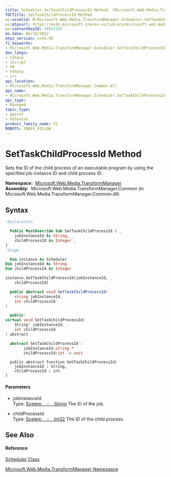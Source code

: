 ```yaml
---
title: Scheduler.SetTaskChildProcessId Method  (Microsoft.Web.Media.TransformManager)
TOCTitle: SetTaskChildProcessId Method
ms:assetid: M:Microsoft.Web.Media.TransformManager.Scheduler.SetTaskChildProcessId(System.String,System.Int32)
ms:mtpsurl: https://msdn.microsoft.com/en-us/library/microsoft.web.media.transformmanager.scheduler.settaskchildprocessid(v=VS.90)
ms:contentKeyID: 35521137
ms.date: 06/14/2012
mtps_version: v=VS.90
f1_keywords:
- Microsoft.Web.Media.TransformManager.Scheduler.SetTaskChildProcessId
dev_langs:
- CSharp
- JScript
- VB
- FSharp
- c++
api_location:
- Microsoft.Web.Media.TransformManager.Common.dll
api_name:
- Microsoft.Web.Media.TransformManager.Scheduler.SetTaskChildProcessId
api_type:
- Managed
topic_type:
- apiref
- kbSyntax
product_family_name: VS
ROBOTS: INDEX,FOLLOW
---
```


# SetTaskChildProcessId Method

Sets the ID of the child process of an executable program by using the specified job instance ID and child process ID.

**Namespace:**  [Microsoft.Web.Media.TransformManager](microsoft-web-media-transformmanager-namespace.md)  
**Assembly:**  Microsoft.Web.Media.TransformManager.Common (in Microsoft.Web.Media.TransformManager.Common.dll)

## Syntax

``` vb
'Declaration

  Public MustOverride Sub SetTaskChildProcessId ( _
    jobInstanceId As String, _
    childProcessId As Integer _
)
'Usage

  Dim instance As Scheduler
Dim jobInstanceId As String
Dim childProcessId As Integer

instance.SetTaskChildProcessId(jobInstanceId, _
    childProcessId)
```

``` csharp
  public abstract void SetTaskChildProcessId(
    string jobInstanceId,
    int childProcessId
)
```

``` c++
  public:
virtual void SetTaskChildProcessId(
    String^ jobInstanceId, 
    int childProcessId
) abstract
```

``` fsharp
  abstract SetTaskChildProcessId : 
        jobInstanceId:string * 
        childProcessId:int -> unit 
```

``` jscript
  public abstract function SetTaskChildProcessId(
    jobInstanceId : String, 
    childProcessId : int
)
```

#### Parameters

  - jobInstanceId  
    Type: [System. . :: . .String](https://msdn.microsoft.com/en-us/library/s1wwdcbf\(v=vs.90\))  
    The ID of the job.  

<!-- end list -->

  - childProcessId  
    Type: [System. . :: . .Int32](https://msdn.microsoft.com/en-us/library/td2s409d\(v=vs.90\))  
    The ID of the child process.  

## See Also

#### Reference

[Scheduler Class](scheduler-class-microsoft-web-media-transformmanager.md)

[Microsoft.Web.Media.TransformManager Namespace](microsoft-web-media-transformmanager-namespace.md)


